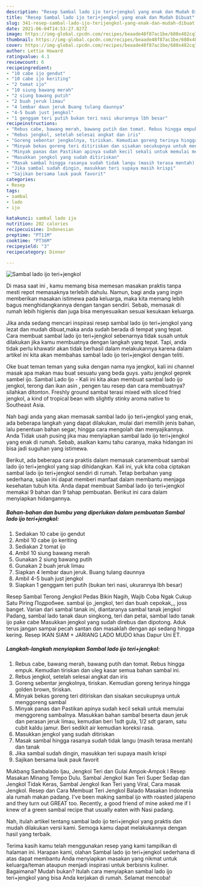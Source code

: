 ```yaml
---
description: "Resep Sambal lado ijo teri+jengkol yang enak dan Mudah Dibuat"
title: "Resep Sambal lado ijo teri+jengkol yang enak dan Mudah Dibuat"
slug: 341-resep-sambal-lado-ijo-terijengkol-yang-enak-dan-mudah-dibuat
date: 2021-06-04T14:53:27.827Z
image: https://img-global.cpcdn.com/recipes/beaade48f87ac1be/680x482cq70/sambal-lado-ijo-terijengkol-foto-resep-utama.jpg
thumbnail: https://img-global.cpcdn.com/recipes/beaade48f87ac1be/680x482cq70/sambal-lado-ijo-terijengkol-foto-resep-utama.jpg
cover: https://img-global.cpcdn.com/recipes/beaade48f87ac1be/680x482cq70/sambal-lado-ijo-terijengkol-foto-resep-utama.jpg
author: Lettie Howard
ratingvalue: 4.1
reviewcount: 6
recipeingredient:
- "10 cabe ijo gendut"
- "10 cabe ijo keriting"
- "2 tomat ijo"
- "10 siung bawang merah"
- "2 siung bawang putih"
- "2 buah jeruk limau"
- "4 lembar daun jeruk Buang tulang daunnya"
- "4-5 buah just jengkol"
- "1 genggam teri putih bukan teri nasi ukurannya lbh besar"
recipeinstructions:
- "Rebus cabe, bawang merah, bawang putih dan tomat. Rebus hingga empuk. Kemudian tiriskan dan uleg kasar semua bahan sambal ini."
- "Rebus jengkol, setelah selesai angkat dan iris"
- "Goreng sebentar jengkolnya, tiriskan. Kemudian goreng terinya hingga golden brown, tiriskan."
- "Minyak bekas goreng teri ditiriskan dan sisakan secukupnya untuk menggoreng sambal"
- "Minyak panas dan Pastikan apinya sudah kecil sekali untuk memulai menggoreng sambalnya. Masukkan bahan sambal beserta daun jeruk dan perasan jeruk limau, kemudian beri 1sdt gula, 1/2 sdt garam, satu cubit kaldu jamur. Beri sedikit air kemudian koreksi rasa."
- "Masukkan jengkol yang sudah ditiriskan"
- "Masak sambal hingga rasanya sudah tidak langu (masih terasa mentah) dan tanak"
- "Jika sambal sudah dingin, masukkan teri supaya masih krispi"
- "Sajikan bersama lauk pauk favorit"
categories:
- Resep
tags:
- sambal
- lado
- ijo

katakunci: sambal lado ijo 
nutrition: 202 calories
recipecuisine: Indonesian
preptime: "PT11M"
cooktime: "PT36M"
recipeyield: "3"
recipecategory: Dinner

---
```



![Sambal lado ijo teri+jengkol](https://img-global.cpcdn.com/recipes/beaade48f87ac1be/680x482cq70/sambal-lado-ijo-terijengkol-foto-resep-utama.jpg)

Di masa  saat ini , kamu memang bisa memesan masakan praktis tanpa mesti repot memasaknya terlebih dahulu. Namun, bagi anda yang ingin memberikan masakan istimewa pada keluarga, maka kita memang lebih bagus menghidangkannya dengan tangan sendiri. Sebab, memasak di rumah lebih higienis dan juga bisa menyesuaikan sesuai kesukaan keluarga.

Jika anda sedang mencari inspirasi resep sambal lado ijo teri+jengkol yang lezat dan mudah dibuat,maka anda sudah berada di tempat yang tepat. Cara membuat sambal lado ijo teri+jengkol  sebenarnya tidak susah untuk dilakukan jika kamu membuatnya dengan langkah yang tepat. Tapi, anda tidak perlu khawatir akan tidak berhasil dalam melakukannya 
karena dalam artikel ini kita akan membahas sambal lado ijo teri+jengkol dengan teliti.  

Oke buat teman teman yang suka dengan nama nya jengkol, kali ini channel masak apa makan mau buat sesuatu yang beda guys. yaitu jengkol geprek sambel ijo. Sambal Lado Ijo - Kali ini kita akan membuat sambal lado ijo jengkol, terong dan ikan asin , pengen tau resep dan cara membuatnya? silahkan ditonton. Freshly ground sambal terasi mixed with sliced fried jengkol, a kind of tropical bean with slightly stinky aroma native to Southeast Asia.

Nah bagi anda yang akan memasak sambal lado ijo teri+jengkol yang enak, ada beberapa langkah yang dapat dilakukan, mulai dari memilih jenis bahan, lalu penentuan bahan segar, hingga cara mengolah dan menyajikannya. Anda Tidak usah pusing jika mau menyiapkan sambal lado ijo teri+jengkol yang enak di rumah. Sebab, asalkan kamu  tahu caranya, maka hidangan ini bisa jadi suguhan yang istimewa.

Berikut, ada beberapa cara praktis  dalam memasak caramembuat sambal lado ijo teri+jengkol yang siap dihidangkan. Kali ini, yuk kita coba ciptakan sambal lado ijo teri+jengkol sendiri di rumah. Tetap berbahan yang sederhana, sajian ini dapat memberi manfaat dalam membantu menjaga kesehatan tubuh kita. Anda dapat membuat Sambal lado ijo teri+jengkol memakai 9 bahan dan 9 tahap pembuatan. Berikut ini cara dalam menyiapkan hidangannya.

<!--inarticleads1-->

##### Bahan-bahan dan bumbu yang diperlukan dalam pembuatan Sambal lado ijo teri+jengkol:

1. Sediakan 10 cabe ijo gendut
1. Ambil 10 cabe ijo keriting
1. Sediakan 2 tomat ijo
1. Ambil 10 siung bawang merah
1. Gunakan 2 siung bawang putih
1. Gunakan 2 buah jeruk limau
1. Siapkan 4 lembar daun jeruk. Buang tulang daunnya
1. Ambil 4-5 buah just jengkol
1. Siapkan 1 genggam teri putih (bukan teri nasi, ukurannya lbh besar)


Resep Sambal Terong Jengkol Pedas Bikin Nagih, Wajib Coba Ngak Cukup Satu Piring Подробнее. sambal ijo ,jengkol, teri dan buah cepokak,,, joss banget. Varian dari sambal tanak ini, diantaranya sambal tanak jengkol Padang, sambal lado tanak daun singkong, teri dan petai, sambal lado tanak ijo pake cabe Masukkan jengkol yang sudah direbus dan dipotong. Aduk terus jangan sampai pecah santan dan masaklah dengan api sedang hingga kering. Resep IKAN SIAM + JARIANG LADO MUDO khas Dapur Uni ET. 

<!--inarticleads2-->

##### Langkah-langkah menyiapkan Sambal lado ijo teri+jengkol:

1. Rebus cabe, bawang merah, bawang putih dan tomat. Rebus hingga empuk. Kemudian tiriskan dan uleg kasar semua bahan sambal ini.
1. Rebus jengkol, setelah selesai angkat dan iris
1. Goreng sebentar jengkolnya, tiriskan. Kemudian goreng terinya hingga golden brown, tiriskan.
1. Minyak bekas goreng teri ditiriskan dan sisakan secukupnya untuk menggoreng sambal
1. Minyak panas dan Pastikan apinya sudah kecil sekali untuk memulai menggoreng sambalnya. Masukkan bahan sambal beserta daun jeruk dan perasan jeruk limau, kemudian beri 1sdt gula, 1/2 sdt garam, satu cubit kaldu jamur. Beri sedikit air kemudian koreksi rasa.
1. Masukkan jengkol yang sudah ditiriskan
1. Masak sambal hingga rasanya sudah tidak langu (masih terasa mentah) dan tanak
1. Jika sambal sudah dingin, masukkan teri supaya masih krispi
1. Sajikan bersama lauk pauk favorit


Mukbang Sambalado Ijau, Jengkol Teri dan Gulai Ampok-Ampok I Resep Masakan Minang Tempo Dulu. Sambal Jengkol Ikan Teri Super Sedap dan Jengkol Tidak Keras, Sambal Jengkol Ikan Teri yang Viral, Cara masak Jengkol. Resep dan Cara Membuat Teri Jengkol Balado Masakan Indonesia ala rumah makan padang. I&#39;ve been making sambal ijo with roasted jalapeno and they turn out GREAT too. Recently, a good friend of mine asked me if I knew of a green sambal recipe that usually eaten with Nasi padang. 

Nah, itulah artikel tentang  sambal lado ijo teri+jengkol  yang praktis dan mudah dilakukan versi kami. Semoga kamu dapat melakukannya dengan hasil yang terbaik. 

Terima kasih kamu telah menggunakan resep yang kami tampilkan di halaman ini. Harapan kami, olahan  Sambal lado ijo teri+jengkol sederhana di atas dapat membantu Anda menyiapkan masakan yang nikmat untuk keluarga/teman ataupun menjadi inspirasi untuk berbisnis kuliner. Bagaimana? Mudah bukan? Itulah cara menyiapkan sambal lado ijo teri+jengkol yang bisa Anda kerjakan di rumah. Selamat mencoba!

